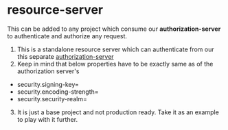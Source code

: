 # resource-server
This can be added to any project which consume our **authorization-server** to authenticate and authorize any request.

1. This is a standalone resource server which can authenticate from our this separate [authorization-server](https://github.com/vickyshah129/authorization-server)
2. Keep in mind that below properties have to be exactly same as of the authorization server's
 - security.signing-key=
 - security.encoding-strength=
 - security.security-realm=
3. It is just a base project and not production ready. Take it as an example to play with it further.
